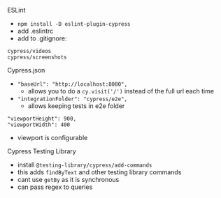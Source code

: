 ESLint
- `npm install -D eslint-plugin-cypress`
- add .eslintrc
- add to .gitignore:
```
cypress/videos
cypress/screenshots
```

Cypress.json
- `"baseUrl": "http://localhost:8080",`
  - allows you to do a `cy.visit('/')` instead of the full url each time
- `"integrationFolder": "cypress/e2e",`
  - allows keeping tests in e2e folder
```
"viewportHeight": 900,
"viewportWidth": 400
```
- viewport is configurable

Cypress Testing Library
- install `@testing-library/cypress/add-commands`
- this adds `findByText` and other testing library commands
- cant use `getBy` as it is synchronous
- can pass regex to queries